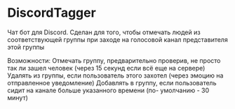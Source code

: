 # DiscordTagger

Чат бот для Discord.
Сделан для того, чтобы отмечать людей из соответствующей группы при заходе на голосовой канал представителя этой группы

Возможности:
Отмечать группу, предварительно проверив, не просто так ли зашел человек (через 15 секунд если всё еще на сервере)
Удалять из группы, если пользователь этого захотел (через эмоцию на отправленное уведомление)
Добавлять в группу, если пользователь сидит на канале больше указанного времени (по- умолчанию - 30 минут)
